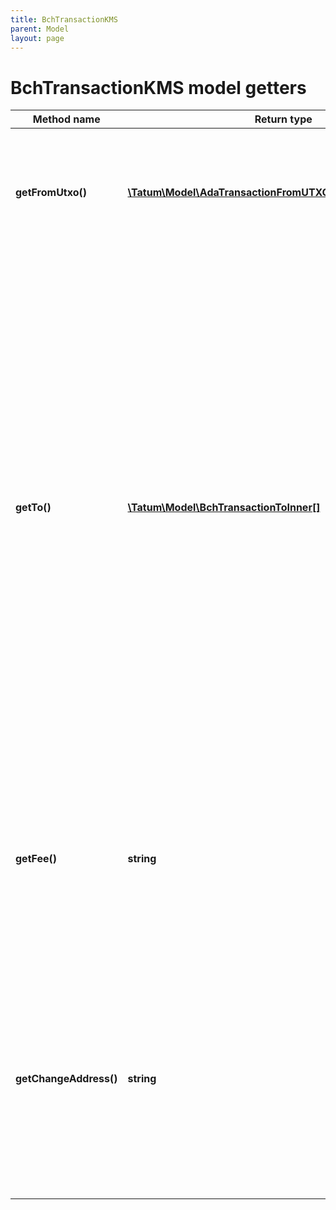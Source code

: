 ```yaml
---
title: BchTransactionKMS
parent: Model
layout: page
---
```


# BchTransactionKMS model getters

Method name | Return type | Description | Notes
------------ | ------------- | ------------- | -------------
**getFromUtxo()** | [**\Tatum\Model\AdaTransactionFromUTXOKMSFromUTXOInner[]**](../AdaTransactionFromUTXOKMSFromUTXOInner) | The array of transaction hashes, indexes of its UTXOs, and the signature IDs of the associated blockchain addresses |
**getTo()** | [**\Tatum\Model\BchTransactionToInner[]**](../BchTransactionToInner) | The array of blockchain addresses to send the assets to and the amounts that each address should receive (in BCH). The difference between the UTXOs calculated in the <code>fromUTXO</code> section and the total amount to receive calculated in the <code>to</code> section will be used as the gas fee. To explicitly specify the fee amount and the blockchain address where any extra funds remaining after covering the fee will be sent, set the <code>fee</code> and <code>changeAddress</code> parameters. |
**getFee()** | **string** | The fee to be paid for the transaction (in BCH); if you are using this parameter, you have to also use the <code>changeAddress</code> parameter because these two parameters only work together. | [optional]
**getChangeAddress()** | **string** | The blockchain address to send any extra assets remaning after covering the fee; if you are using this parameter, you have to also use the <code>fee</code> parameter because these two parameters only work together. | [optional]

